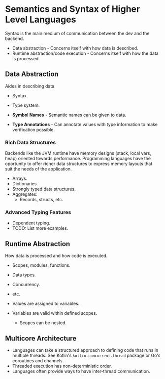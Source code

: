 # Semantics and Syntax of Higher Level Languages

Syntax is the main medium of communication between the dev and the backend.

+ Data abstraction - Concerns itself with how data is described.
+ Runtime abstraction/code execution - Concerns itself with how the data is
  processed.

## Data Abstraction

Aides in describing data.
+ Syntax.
+ Type system.

+ **Symbol Names** - Semantic names can be given to data.
+ **Type Annotations** - Can annotate values with type information to make
  verification possible.

### Rich Data Structures

Backends like the JVM runtime have memory designs (stack, local vars, heap)
oriented towards performance. Programming languages have the oportunity to
offer richer data structures to express memory layouts that suit the needs of
the application.

+ Arrays.
+ Dictionaries.
+ Strongly typed data structures.
+ Aggregates:
  - Records, structs, etc.

### Advanced Typing Features

+ Dependent typing.
+ TODO: List more examples.

## Runtime Abstraction

How data is processed and how code is executed.
+ Scopes, modules, functions.
+ Data types.
+ Concurrency.
+ etc.

+ Values are assigned to variables.
+ Variables are valid within defined scopes.
  - Scopes can be nested.

## Multicore Architecture

+ Languages can take a structured approach to defining code that runs in
  multiple threads. See Kotlin's `kotlin.concurrent.thread` package or Go's
  coroutines and channels.
+ Threaded execution has non-deterministic order.
+ Languages often provide ways to have inter-thread communication.


